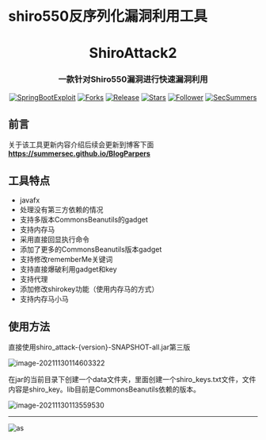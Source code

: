 # shiro550反序列化漏洞利用工具

<h1 align="center" >ShiroAttack2</h1>
<h3 align="center" >一款针对Shiro550漏洞进行快速漏洞利用</h3>
 <p align="center">
    <a href="https://github.com/SummerSec/ShiroAttack2"></a>
    <a href="https://github.com/SummerSec/ShiroAttack2"><img alt="SpringBootExploit" src="https://img.shields.io/badge/Spring-Boot-Exploit-green"></a>
    <a href="https://github.com/SummerSec/ShiroAttack2"><img alt="Forks" src="https://img.shields.io/github/forks/SummerSec/ShiroAttack2"></a>
     <a href="https://github.com/SummerSec/ShiroAttack2"><img alt="Release" src="https://img.shields.io/github/release/SummerSec/ShiroAttack2.svg"></a>
  <a href="https://github.com/SummerSec/ShiroAttack2"><img alt="Stars" src="https://img.shields.io/github/stars/SummerSec/ShiroAttack2.svg?style=social&label=Stars"></a>
     <a href="https://github.com/SummerSec"><img alt="Follower" src="https://img.shields.io/github/followers/SummerSec.svg?style=social&label=Follow"></a>
	<a href="https://twitter.com/SecSummers"><img alt="SecSummers" src="https://img.shields.io/twitter/follow/SecSummers.svg"></a>
	<a xmlns="http://www.w3.org/2000/svg" xmlns:xlink="http://www.w3.org/1999/xlink" xlink:href="https://visitor-badge.laobi.icu"><rect fill="rgba(0,0,0,0)" height="20" width="49.6"/></a>
	<a xmlns="http://www.w3.org/2000/svg" xmlns:xlink="http://www.w3.org/1999/xlink" xlink:href="https://visitor-badge.laobi.icu"><rect fill="rgba(0,0,0,0)" height="20" width="17.0" x="49.6"/></a>
	</p>



## 前言

关于该工具更新内容介绍后续会更新到博客下面**https://summersec.github.io/BlogParpers**

## 工具特点

* javafx
* 处理没有第三方依赖的情况
* 支持多版本CommonsBeanutils的gadget
* 支持内存马
* 采用直接回显执行命令
* 添加了更多的CommonsBeanutils版本gadget
* 支持修改rememberMe关键词
* 支持直接爆破利用gadget和key
* 支持代理
* 添加修改shirokey功能（使用内存马的方式）
* 支持内存马小马



## 使用方法

直接使用shiro_attack-{version}-SNAPSHOT-all.jar第三版

![image-20211130114603322](https://gitee.com/samny/images/raw/master/summersec//3u46er3ec/3u46er3ec.png)

在jar的当前目录下创建一个data文件夹，里面创建一个shiro_keys.txt文件，文件内容是shiro_key。lib目前是CommonsBeanutils依赖的版本。

![image-20211130113559530](https://gitee.com/samny/images/raw/master/summersec//59u35er59ec/59u35er59ec.png)



----

![as](https://starchart.cc/SummerSec/shiro_attack2.svg)

